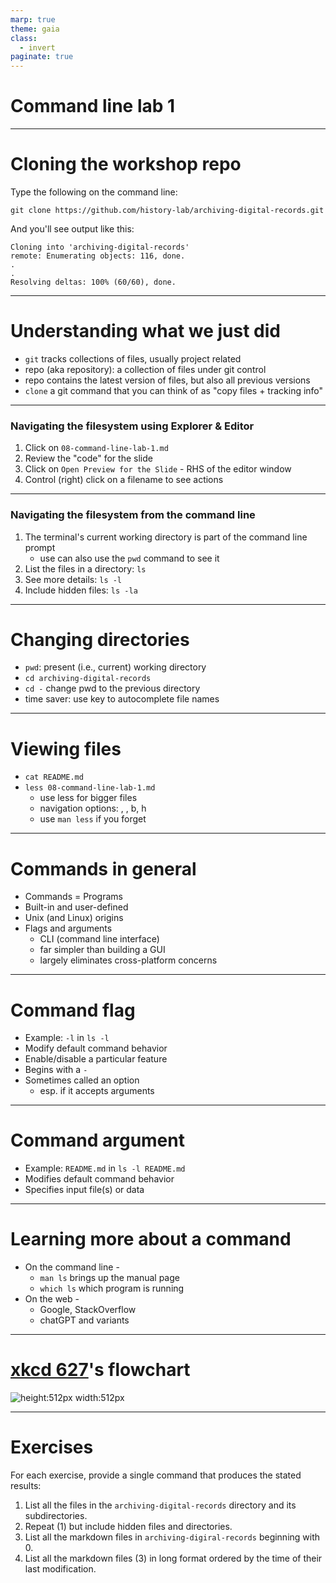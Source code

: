 ```yaml
---
marp: true
theme: gaia
class:
  - invert
paginate: true
---
```

<!-- _class: lead -->
# Command line lab 1
---
# Cloning the workshop repo
Type the following on the command line:

 `git clone https://github.com/history-lab/archiving-digital-records.git`

And you'll see output like this:
```
Cloning into 'archiving-digital-records'
remote: Enumerating objects: 116, done.
.
.
Resolving deltas: 100% (60/60), done.
```
---
# Understanding what we just did
* `git` tracks collections of files, usually project related
* repo (aka repository): a collection of files under git control
* repo contains the latest version of files, but also all previous versions
* `clone` a git command that you can think of as "copy files + tracking info"
---
### Navigating the filesystem using Explorer & Editor
1. Click on `08-command-line-lab-1.md`
2. Review the "code" for the slide
3. Click on `Open Preview for the Slide` - RHS of the editor window
4. Control (right) click on a filename to see actions
---
### Navigating the filesystem from the command line
1. The terminal's current working directory is part of the command line prompt
    * use can also use the `pwd` command to see it
2. List the files in a directory: `ls`
3. See more details: `ls -l`
4. Include hidden files: `ls -la`
---
# Changing directories
* `pwd`: present (i.e., current) working directory
*  `cd archiving-digital-records` 
*  `cd -` change pwd to the previous directory
*  time saver: use <tab> key to autocomplete file names 
---
# Viewing files
* `cat README.md`
* `less 08-command-line-lab-1.md`
    * use less for bigger files
    * navigation options: <return>, <space>, b, h
    * use `man less` if you forget
---
# Commands in general
* Commands = Programs
* Built-in and user-defined
* Unix (and Linux) origins
* Flags and arguments
    * CLI (command line interface)
    * far simpler than building a GUI
    * largely eliminates cross-platform concerns
---
# Command flag
* Example: `-l` in `ls -l` 
* Modify default command behavior
* Enable/disable a particular feature
* Begins with a `-`
* Sometimes called an option
   * esp. if it accepts arguments
---
# Command argument
* Example: `README.md` in `ls -l README.md` 
* Modifies default command behavior
* Specifies input file(s) or data

---
# Learning more about a command
* On the command line -
    * `man ls` brings up the manual page
    * `which ls` which program is running 
* On the web -
    * Google, StackOverflow
    * chatGPT and variants
---
# [xkcd 627](https://xkcd.com/627/)'s flowchart
![height:512px width:512px](https://imgs.xkcd.com/comics/tech_support_cheat_sheet.png)

---
# Exercises
For each exercise, provide a single command that produces the stated results: 
1. List all the files in the `archiving-digital-records` directory and its subdirectories.
2. Repeat (1) but include hidden files and directories.
3. List all the markdown files in `archiving-digiral-records` beginning with 0.
4. List all the markdown files (3) in long format ordered by the time of their last modification.